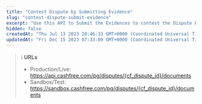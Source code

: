 ```yaml
---
title: "Contest Dispute by Submitting Evidence"
slug: "contest-dispute-submit-evidence"
excerpt: "Use this API to Submit the Evidences to contest the Dispute by specifying the Dispute ID."
hidden: false
createdAt: "Thu Jul 13 2023 20:46:33 GMT+0000 (Coordinated Universal Time)"
updatedAt: "Fri Dec 15 2023 07:33:09 GMT+0000 (Coordinated Universal Time)"
---
```

> ℹ️ **URLs**
> 
> - Production/Live: <https://api.cashfree.com/pg/disputes/{cf_dispute_id}/documents>
> - Sandbox/Test: <https://sandbox.cashfree.com/pg/disputes/{cf_dispute_id}/documents>
